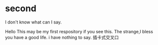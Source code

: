 # second
I don't know what can I say.

Hello
This may be my first respository
if you see this.
The strange,I bless you have a good life.
i have nothing to say.
插卡式交叉口
